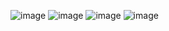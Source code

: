 ![image](https://github.com/user-attachments/assets/5e9af267-0315-47d0-9543-0a7a74ec6892)
![image](https://github.com/user-attachments/assets/003ca5f8-4e04-48a4-8e6b-9ed0f960c797)
![image](https://github.com/user-attachments/assets/65a3582b-543c-4311-8107-240e6973dd61)
![image](https://github.com/user-attachments/assets/29b52bc5-fe29-4efb-bb19-500184bd770a)


